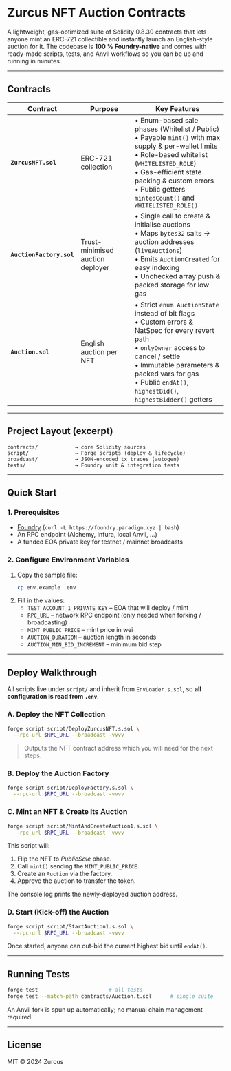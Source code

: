 # Zurcus NFT Auction Contracts

A lightweight, gas-optimized suite of Solidity 0.8.30 contracts that lets anyone mint an ERC-721 collectible and instantly launch an English-style auction for it.  The codebase is **100 % Foundry-native** and comes with ready-made scripts, tests, and Anvil workflows so you can be up and running in minutes.

---

## Contracts

| Contract | Purpose | Key Features |
|----------|---------|--------------|
| **`ZurcusNFT.sol`** | ERC-721 collection | • Enum-based sale phases (Whitelist / Public)<br/>• Payable `mint()` with max supply & per-wallet limits<br/>• Role-based whitelist (`WHITELISTED_ROLE`)<br/>• Gas-efficient state packing & custom errors<br/>• Public getters `mintedCount()` and `WHITELISTED_ROLE()` |
| **`AuctionFactory.sol`** | Trust-minimised auction deployer | • Single call to create & initialise auctions<br/>• Maps `bytes32` salts → auction addresses (`liveAuctions`)<br/>• Emits `AuctionCreated` for easy indexing<br/>• Unchecked array push & packed storage for low gas |
| **`Auction.sol`** | English auction per NFT | • Strict `enum AuctionState` instead of bit flags<br/>• Custom errors & NatSpec for every revert path<br/>• `onlyOwner` access to cancel / settle<br/>• Immutable parameters & packed vars for gas<br/>• Public `endAt()`, `highestBid()`, `highestBidder()` getters |

---

## Project Layout (excerpt)

```
contracts/            → core Solidity sources
script/               → Forge scripts (deploy & lifecycle)
broadcast/            → JSON-encoded tx traces (autogen)
tests/                → Foundry unit & integration tests
```

---

## Quick Start

### 1. Prerequisites

* [Foundry](https://book.getfoundry.sh/) (`curl -L https://foundry.paradigm.xyz | bash`)
* An RPC endpoint (Alchemy, Infura, local Anvil, …)
* A funded EOA private key for testnet / mainnet broadcasts

### 2. Configure Environment Variables

1. Copy the sample file:
   ```bash
   cp env.example .env
   ```
2. Fill in the values:
   * `TEST_ACCOUNT_1_PRIVATE_KEY` – EOA that will deploy / mint
   * `RPC_URL` – network RPC endpoint (only needed when forking / broadcasting)
   * `MINT_PUBLIC_PRICE` – mint price in wei
   * `AUCTION_DURATION` – auction length in seconds
   * `AUCTION_MIN_BID_INCREMENT` – minimum bid step

---

## Deploy Walkthrough

All scripts live under `script/` and inherit from `EnvLoader.s.sol`, so **all configuration is read from `.env`**.

### A. Deploy the NFT Collection

```bash
forge script script/DeployZurcusNFT.s.sol \
  --rpc-url $RPC_URL --broadcast -vvvv
```
> Outputs the NFT contract address which you will need for the next steps.

### B. Deploy the Auction Factory

```bash
forge script script/DeployFactory.s.sol \
  --rpc-url $RPC_URL --broadcast -vvvv
```

### C. Mint an NFT & Create Its Auction

```bash
forge script script/MintAndCreateAuction1.s.sol \
  --rpc-url $RPC_URL --broadcast -vvvv
```
This script will:
1. Flip the NFT to *PublicSale* phase.
2. Call `mint()` sending the `MINT_PUBLIC_PRICE`.
3. Create an `Auction` via the factory.
4. Approve the auction to transfer the token.

The console log prints the newly-deployed auction address.

### D. Start (Kick-off) the Auction

```bash
forge script script/StartAuction1.s.sol \
  --rpc-url $RPC_URL --broadcast -vvvv
```

Once started, anyone can out-bid the current highest bid until `endAt()`.

---

## Running Tests

```bash
forge test                       # all tests
forge test --match-path contracts/Auction.t.sol      # single suite
```

An Anvil fork is spun up automatically; no manual chain management required.

---

## License

MIT © 2024 Zurcus
